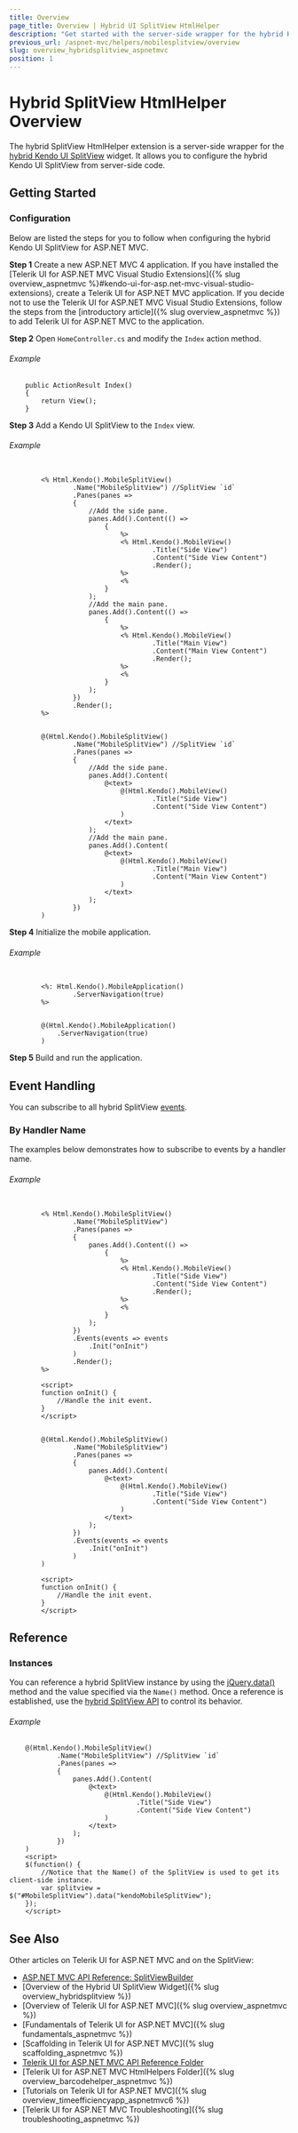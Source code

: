 ```yaml
---
title: Overview
page_title: Overview | Hybrid UI SplitView HtmlHelper
description: "Get started with the server-side wrapper for the hybrid Kendo UI SplitView widget for ASP.NET MVC."
previous_url: /aspnet-mvc/helpers/mobilesplitview/overview
slug: overview_hybridsplitview_aspnetmvc
position: 1
---
```


# Hybrid SplitView HtmlHelper Overview

The hybrid SplitView HtmlHelper extension is a server-side wrapper for the [hybrid Kendo UI SplitView](http://demos.telerik.com/kendo-ui/m/index#splitview/index) widget. It allows you to configure the hybrid Kendo UI SplitView from server-side code.

## Getting Started

### Configuration

Below are listed the steps for you to follow when configuring the hybrid Kendo UI SplitView for ASP.NET MVC.

**Step 1** Create a new ASP.NET MVC 4 application. If you have installed the [Telerik UI for ASP.NET MVC Visual Studio Extensions]({% slug overview_aspnetmvc %}#kendo-ui-for-asp.net-mvc-visual-studio-extensions), create a Telerik UI for ASP.NET MVC application. If you decide not to use the Telerik UI for ASP.NET MVC Visual Studio Extensions, follow the steps from the [introductory article]({% slug overview_aspnetmvc %}) to add Telerik UI for ASP.NET MVC to the application.

**Step 2** Open `HomeController.cs` and modify the `Index` action method.

###### Example

        public ActionResult Index()
        {
            return View();
        }

**Step 3** Add a Kendo UI SplitView to the `Index` view.

###### Example

```tab-ASPX

        <% Html.Kendo().MobileSplitView()
                .Name("MobileSplitView") //SplitView `id`
                .Panes(panes =>
                {
                    //Add the side pane.
                    panes.Add().Content(() =>
                        {
                            %>
                            <% Html.Kendo().MobileView()
                                    .Title("Side View")
                                    .Content("Side View Content")
                                    .Render();
                            %>
                            <%
                        }
                    );
                    //Add the main pane.
                    panes.Add().Content(() =>
                        {
                            %>
                            <% Html.Kendo().MobileView()
                                    .Title("Main View")
                                    .Content("Main View Content")
                                    .Render();
                            %>
                            <%
                        }
                    );
                })
                .Render();
        %>
```
```tab-Razor

        @(Html.Kendo().MobileSplitView()
                .Name("MobileSplitView") //SplitView `id`
                .Panes(panes =>
                {
                    //Add the side pane.
                    panes.Add().Content(
                        @<text>
                            @(Html.Kendo().MobileView()
                                    .Title("Side View")
                                    .Content("Side View Content")
                            )
                        </text>
                    );
                    //Add the main pane.
                    panes.Add().Content(
                        @<text>
                            @(Html.Kendo().MobileView()
                                    .Title("Main View")
                                    .Content("Main View Content")
                            )
                        </text>
                    );
                })
        )
```

**Step 4** Initialize the mobile application.

###### Example

```tab-ASPX

        <%: Html.Kendo().MobileApplication()
                .ServerNavigation(true)
        %>
```
```tab-Razor

        @(Html.Kendo().MobileApplication()
            .ServerNavigation(true)
        )
```

**Step 5** Build and run the application.

## Event Handling

You can subscribe to all hybrid SplitView [events](/api/javascript/mobile/ui/splitview#events).

### By Handler Name

The examples below demonstrates how to subscribe to events by a handler name.

###### Example

```tab-ASPX

        <% Html.Kendo().MobileSplitView()
                .Name("MobileSplitView")
                .Panes(panes =>
                {
                    panes.Add().Content(() =>
                        {
                            %>
                            <% Html.Kendo().MobileView()
                                    .Title("Side View")
                                    .Content("Side View Content")
                                    .Render();
                            %>
                            <%
                        }
                    );
                })
                .Events(events => events
                    .Init("onInit")
                )
                .Render();
        %>

        <script>
        function onInit() {
            //Handle the init event.
        }
        </script>
```
```tab-Razor

        @(Html.Kendo().MobileSplitView()
                .Name("MobileSplitView")
                .Panes(panes =>
                {
                    panes.Add().Content(
                        @<text>
                            @(Html.Kendo().MobileView()
                                    .Title("Side View")
                                    .Content("Side View Content")
                            )
                        </text>
                    );
                })
                .Events(events => events
                    .Init("onInit")
                )
        )

        <script>
        function onInit() {
            //Handle the init event.
        }
        </script>
```

## Reference

### Instances

You can reference a hybrid SplitView instance by using the [jQuery.data()](http://api.jquery.com/jQuery.data/) method and the value specified via the `Name()` method. Once a reference is established, use the [hybrid SplitView API](/api/javascript/mobile/ui/splitview#methods) to control its behavior.

###### Example

        @(Html.Kendo().MobileSplitView()
                .Name("MobileSplitView") //SplitView `id`
                .Panes(panes =>
                {
                    panes.Add().Content(
                        @<text>
                            @(Html.Kendo().MobileView()
                                    .Title("Side View")
                                    .Content("Side View Content")
                            )
                        </text>
                    );
                })
        )
        <script>
        $(function() {
            //Notice that the Name() of the SplitView is used to get its client-side instance.
            var splitview = $("#MobileSplitView").data("kendoMobileSplitView");
        });
        </script>

## See Also

Other articles on Telerik UI for ASP.NET MVC and on the SplitView:

* [ASP.NET MVC API Reference: SplitViewBuilder](/api/aspnet-mvc/Kendo.Mvc.UI.Fluent/MobileSplitViewBuilder)
* [Overview of the Hybrid UI SplitView Widget]({% slug overview_hybridsplitview %})
* [Overview of Telerik UI for ASP.NET MVC]({% slug overview_aspnetmvc %})
* [Fundamentals of Telerik UI for ASP.NET MVC]({% slug fundamentals_aspnetmvc %})
* [Scaffolding in Telerik UI for ASP.NET MVC]({% slug scaffolding_aspnetmvc %})
* [Telerik UI for ASP.NET MVC API Reference Folder](/api/aspnet-mvc/Kendo.Mvc/AggregateFunction)
* [Telerik UI for ASP.NET MVC HtmlHelpers Folder]({% slug overview_barcodehelper_aspnetmvc %})
* [Tutorials on Telerik UI for ASP.NET MVC]({% slug overview_timeefficiencyapp_aspnetmvc6 %})
* [Telerik UI for ASP.NET MVC Troubleshooting]({% slug troubleshooting_aspnetmvc %})
